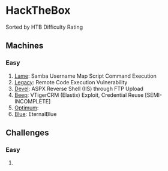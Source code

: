 # HackTheBox
Sorted by HTB Difficulty Rating

## Machines
### Easy
1. [Lame](https://github.com/HippoEug/HackTheBox/blob/main/Lame.md): Samba Username Map Script Command Execution
2. [Legacy](https://github.com/HippoEug/HackTheBox/blob/main/Legacy.md): Remote Code Execution Vulnerability
3. [Devel](https://github.com/HippoEug/HackTheBox/blob/main/Devel.md): ASPX Reverse Shell (IIS) through FTP Upload
4. [Beep](https://github.com/HippoEug/HackTheBox/blob/main/Beep.md): VTigerCRM (Elastix) Exploit, Credential Reuse [SEMI-INCOMPLETE]
5. [Optimum](https://github.com/HippoEug/HackTheBox/blob/main/Optimum.md):
6. [Blue](https://github.com/HippoEug/HackTheBox/blob/main/Blue.md): EternalBlue

## Challenges
### Easy
1.
